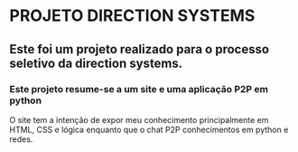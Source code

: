# PROJETO DIRECTION SYSTEMS

## Este foi um projeto realizado para o processo seletivo da direction systems. 

### Este projeto resume-se a um site e uma aplicação P2P em python

O site tem a intenção de expor meu conhecimento principalmente em HTML, CSS e lógica enquanto que o chat P2P conhecimentos em python e redes.
